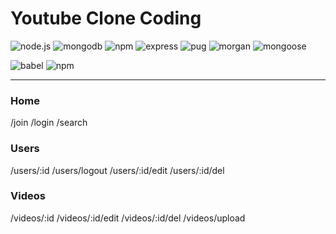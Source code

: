 # Youtube Clone Coding

![node.js](https://img.shields.io/badge/Node.js-339933?style=for-the-badge&logo=nodedotjs&logoColor=white)
![mongodb](https://img.shields.io/badge/MongoDB-4EA94B?style=for-the-badge&logo=mongodb&logoColor=white)
![npm](https://img.shields.io/badge/npm-CB3837?style=for-the-badge&logo=npm&logoColor=white)
![express](https://img.shields.io/badge/Express.js-000000?style=for-the-badge&logo=express&logoColor=white)
![pug](https://img.shields.io/badge/Pug-E3C29B?style=for-the-badge&logo=pug&logoColor=black)
![morgan](https://img.shields.io/badge/morgan-CB4837?style=for-the-badge&logo=npm&logoColor=white)
![mongoose](https://img.shields.io/badge/mongoose-CB4837?style=for-the-badge&logo=npm&logoColor=white)

![babel](https://img.shields.io/badge/Babel-F9DC3E?style=for-the-badge&logo=babel&logoColor=white)
![npm](https://img.shields.io/badge/nodemon-CB4837?style=for-the-badge&logo=npm&logoColor=white)

---

### Home

/join
/login
/search

### Users

/users/:id
/users/logout
/users/:id/edit
/users/:id/del

### Videos

/videos/:id
/videos/:id/edit
/videos/:id/del
/videos/upload
